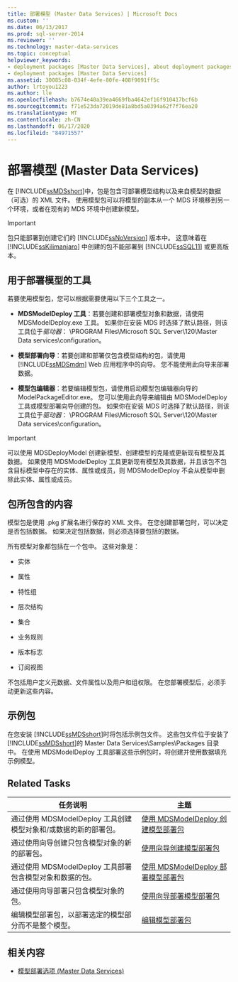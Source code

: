 ```yaml
---
title: 部署模型 (Master Data Services) | Microsoft Docs
ms.custom: ''
ms.date: 06/13/2017
ms.prod: sql-server-2014
ms.reviewer: ''
ms.technology: master-data-services
ms.topic: conceptual
helpviewer_keywords:
- deployment packages [Master Data Services], about deployment packages
- deployment packages [Master Data Services]
ms.assetid: 30085c08-034f-4efe-80fe-408f9091ff5c
author: lrtoyou1223
ms.author: lle
ms.openlocfilehash: b7674e40a39ea4669fba4642ef16f910417bcf6b
ms.sourcegitcommit: f71e523da72019de81a8bd5a0394a62f7f76ea20
ms.translationtype: MT
ms.contentlocale: zh-CN
ms.lasthandoff: 06/17/2020
ms.locfileid: "84971557"
---
```

# <a name="deploying-models-master-data-services"></a>部署模型 (Master Data Services)
  在 [!INCLUDE[ssMDSshort](../includes/ssmdsshort-md.md)]中，包是包含可部署模型结构以及来自模型的数据（可选）的 XML 文件。 使用模型包可以将模型的副本从一个 MDS 环境移到另一个环境，或者在现有的 MDS 环境中创建新模型。  
  
> [!IMPORTANT]  
>  包只能部署到创建它们的 [!INCLUDE[ssNoVersion](../includes/ssnoversion-md.md)] 版本中。 这意味着在 [!INCLUDE[ssKilimanjaro](../includes/sskilimanjaro-md.md)] 中创建的包不能部署到 [!INCLUDE[ssSQL11](../includes/sssql11-md.md)] 或更高版本。  
  
## <a name="tools-for-deploying-models"></a>用于部署模型的工具  
 若要使用模型包，您可以根据需要使用以下三个工具之一。  
  
-   **MDSModelDeploy 工具**：若要创建和部署模型对象和数据，请使用 MDSModelDeploy.exe 工具。 如果你在安装 MDS 时选择了默认路径，则该工具位于*驱动器*： \PROGRAM Files\Microsoft SQL Server\120\Master Data services\configuration。  
  
-   **模型部署向导**：若要创建和部署仅包含模型结构的包，请使用 [!INCLUDE[ssMDSmdm](../includes/ssmdsmdm-md.md)] Web 应用程序中的向导。 您不能使用此向导来部署数据。  
  
-   **模型包编辑器**：若要编辑模型包，请使用启动模型包编辑器向导的 ModelPackageEditor.exe。 您可以使用此向导来编辑由 MDSModelDeploy 工具或模型部署向导创建的包。 如果你在安装 MDS 时选择了默认路径，则该工具位于*驱动器*： \PROGRAM Files\Microsoft SQL Server\120\Master Data services\configuration。  
  
> [!IMPORTANT]  
>  可以使用 MDSDeployModel 创建新模型、创建模型的克隆或更新现有模型及其数据。 如果使用 MDSModelDeploy 工具更新现有模型及其数据，并且该包不包含目标模型中存在的实体、属性或成员，则 MDSModelDeploy 不会从模型中删除此实体、属性或成员。  
  
## <a name="what-packages-contain"></a>包所包含的内容  
 模型包是使用 .pkg 扩展名进行保存的 XML 文件。 在您创建部署包时，可以决定是否包括数据。 如果决定包括数据，则必须选择要包括的数据。  
  
 所有模型对象都包括在一个包中。 这些对象是：  
  
-   实体  
  
-   属性  
  
-   特性组  
  
-   层次结构  
  
-   集合  
  
-   业务规则  
  
-   版本标志  
  
-   订阅视图  
  
 不包括用户定义元数据、文件属性以及用户和组权限。 在您部署模型后，必须手动更新这些内容。  
  
## <a name="sample-packages"></a>示例包  
 在您安装 [!INCLUDE[ssMDSshort](../includes/ssmdsshort-md.md)]时将包括示例包文件。 这些包文件位于安装了 [!INCLUDE[ssMDSshort](../includes/ssmdsshort-md.md)]的 Master Data Services\Samples\Packages 目录中。 在使用 MDSModelDeploy 工具部署这些示例包时，将创建并使用数据填充示例模型。  
  
## <a name="related-tasks"></a>Related Tasks  
  
|任务说明|主题|  
|----------------------|-----------|  
|通过使用 MDSModelDeploy 工具创建模型对象和/或数据的新的部署包。|[使用 MDSModelDeploy 创建模型部署包](../../2014/master-data-services/create-a-model-deployment-package-by-using-mdsmodeldeploy.md)|  
|通过使用向导创建只包含模型对象的新的部署包。|[使用向导创建模型部署包](../../2014/master-data-services/create-a-model-deployment-package-by-using-the-wizard.md)|  
|通过使用 MDSModelDeploy 工具部署包含模型对象和数据的包。|[使用 MDSModelDeploy 部署模型部署包](../../2014/master-data-services/deploy-a-model-deployment-package-by-using-mdsmodeldeploy.md)|  
|通过使用向导部署只包含模型对象的包。|[使用向导部署模型部署包](../../2014/master-data-services/deploy-a-model-deployment-package-by-using-the-wizard.md)|  
|编辑模型部署包，以部署选定的模型部分而不是整个模型。|[编辑模型部署包](../../2014/master-data-services/edit-a-model-deployment-package.md)|  
  
## <a name="related-content"></a>相关内容  
  
-   [模型部署选项 (Master Data Services)](model-deployment-options-master-data-services.md)  
  
  
